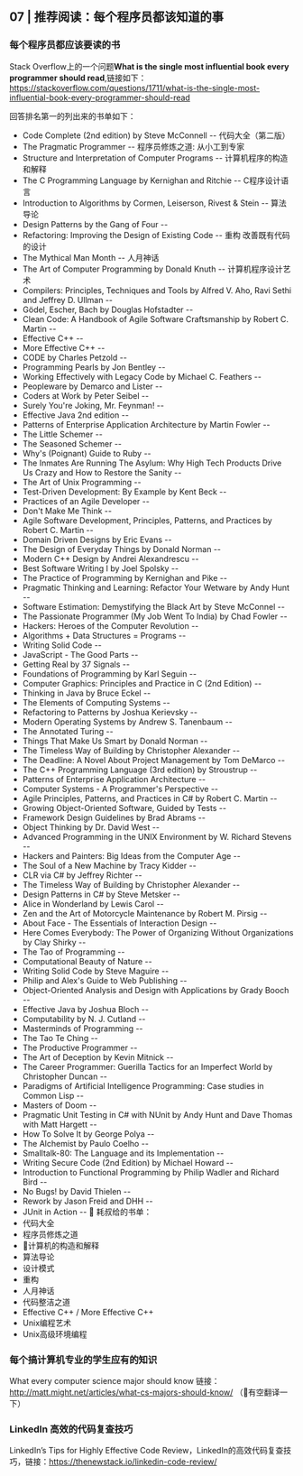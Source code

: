## 07 | 推荐阅读：每个程序员都该知道的事

### 每个程序员都应该要读的书
Stack Overflow上的一个问题**What is the single most influential book every programmer should read**,链接如下：https://stackoverflow.com/questions/1711/what-is-the-single-most-influential-book-every-programmer-should-read

回答排名第一的列出来的书单如下：
- Code Complete (2nd edition) by Steve McConnell -- 代码大全（第二版）
- The Pragmatic Programmer -- 程序员修炼之道: 从小工到专家
- Structure and Interpretation of Computer Programs -- 计算机程序的构造和解释
- The C Programming Language by Kernighan and Ritchie -- C程序设计语言
- Introduction to Algorithms by Cormen, Leiserson, Rivest & Stein -- 算法导论
- Design Patterns by the Gang of Four -- 
- Refactoring: Improving the Design of Existing Code -- 重构 改善既有代码的设计
- The Mythical Man Month -- 人月神话
- The Art of Computer Programming by Donald Knuth -- 计算机程序设计艺术
- Compilers: Principles, Techniques and Tools by Alfred V. Aho, Ravi Sethi and Jeffrey D. Ullman -- 
- Gödel, Escher, Bach by Douglas Hofstadter -- 
- Clean Code: A Handbook of Agile Software Craftsmanship by Robert C. Martin -- 
- Effective C++ -- 
- More Effective C++ -- 
- CODE by Charles Petzold -- 
- Programming Pearls by Jon Bentley -- 
- Working Effectively with Legacy Code by Michael C. Feathers -- 
- Peopleware by Demarco and Lister -- 
- Coders at Work by Peter Seibel -- 
- Surely You're Joking, Mr. Feynman! -- 
- Effective Java 2nd edition -- 
- Patterns of Enterprise Application Architecture by Martin Fowler -- 
- The Little Schemer -- 
- The Seasoned Schemer -- 
- Why's (Poignant) Guide to Ruby -- 
- The Inmates Are Running The Asylum: Why High Tech Products Drive Us Crazy and How to Restore the Sanity -- 
- The Art of Unix Programming -- 
- Test-Driven Development: By Example by Kent Beck -- 
- Practices of an Agile Developer -- 
- Don't Make Me Think -- 
- Agile Software Development, Principles, Patterns, and Practices by Robert C. Martin -- 
- Domain Driven Designs by Eric Evans -- 
- The Design of Everyday Things by Donald Norman -- 
- Modern C++ Design by Andrei Alexandrescu -- 
- Best Software Writing I by Joel Spolsky -- 
- The Practice of Programming by Kernighan and Pike -- 
- Pragmatic Thinking and Learning: Refactor Your Wetware by Andy Hunt -- 
- Software Estimation: Demystifying the Black Art by Steve McConnel -- 
- The Passionate Programmer (My Job Went To India) by Chad Fowler -- 
- Hackers: Heroes of the Computer Revolution -- 
- Algorithms + Data Structures = Programs -- 
- Writing Solid Code -- 
- JavaScript - The Good Parts -- 
- Getting Real by 37 Signals -- 
- Foundations of Programming by Karl Seguin -- 
- Computer Graphics: Principles and Practice in C (2nd Edition) -- 
- Thinking in Java by Bruce Eckel -- 
- The Elements of Computing Systems -- 
- Refactoring to Patterns by Joshua Kerievsky -- 
- Modern Operating Systems by Andrew S. Tanenbaum -- 
- The Annotated Turing -- 
- Things That Make Us Smart by Donald Norman -- 
- The Timeless Way of Building by Christopher Alexander -- 
- The Deadline: A Novel About Project Management by Tom DeMarco -- 
- The C++ Programming Language (3rd edition) by Stroustrup -- 
- Patterns of Enterprise Application Architecture -- 
- Computer Systems - A Programmer's Perspective -- 
- Agile Principles, Patterns, and Practices in C# by Robert C. Martin -- 
- Growing Object-Oriented Software, Guided by Tests -- 
- Framework Design Guidelines by Brad Abrams -- 
- Object Thinking by Dr. David West -- 
- Advanced Programming in the UNIX Environment by W. Richard Stevens -- 
- Hackers and Painters: Big Ideas from the Computer Age -- 
- The Soul of a New Machine by Tracy Kidder -- 
- CLR via C# by Jeffrey Richter -- 
- The Timeless Way of Building by Christopher Alexander -- 
- Design Patterns in C# by Steve Metsker -- 
- Alice in Wonderland by Lewis Carol -- 
- Zen and the Art of Motorcycle Maintenance by Robert M. Pirsig -- 
- About Face - The Essentials of Interaction Design -- 
- Here Comes Everybody: The Power of Organizing Without Organizations by Clay Shirky -- 
- The Tao of Programming -- 
- Computational Beauty of Nature -- 
- Writing Solid Code by Steve Maguire -- 
- Philip and Alex's Guide to Web Publishing -- 
- Object-Oriented Analysis and Design with Applications by Grady Booch -- 
- Effective Java by Joshua Bloch -- 
- Computability by N. J. Cutland -- 
- Masterminds of Programming -- 
- The Tao Te Ching -- 
- The Productive Programmer -- 
- The Art of Deception by Kevin Mitnick -- 
- The Career Programmer: Guerilla Tactics for an Imperfect World by Christopher Duncan -- 
- Paradigms of Artificial Intelligence Programming: Case studies in Common Lisp -- 
- Masters of Doom -- 
- Pragmatic Unit Testing in C# with NUnit by Andy Hunt and Dave Thomas with Matt Hargett -- 
- How To Solve It by George Polya -- 
- The Alchemist by Paulo Coelho -- 
- Smalltalk-80: The Language and its Implementation -- 
- Writing Secure Code (2nd Edition) by Michael Howard -- 
- Introduction to Functional Programming by Philip Wadler and Richard Bird -- 
- No Bugs! by David Thielen -- 
- Rework by Jason Freid and DHH -- 
- JUnit in Action -- 

耗叔给的书单：
- 代码大全
- 程序员修炼之道
- 计算机的构造和解释
- 算法导论
- 设计模式
- 重构
- 人月神话
- 代码整洁之道
- Effective C++ / More Effective C++
- Unix编程艺术
- Unix高级环境编程

### 每个搞计算机专业的学生应有的知识
What every computer science major should know
链接：http://matt.might.net/articles/what-cs-majors-should-know/
（有空翻译一下）

### LinkedIn 高效的代码复查技巧
LinkedIn’s Tips for Highly Effective Code Review，LinkedIn的高效代码复查技巧，链接：https://thenewstack.io/linkedin-code-review/
